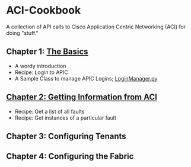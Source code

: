 # ACI-Cookbook
A collection of API calls to Cisco Application Centric Networking (ACI) for doing "stuff."

## Chapter 1:  [The Basics](./1-Basics/)
* A wordy introduction
* Recipe: Login to APIC
* A Sample Class to manage APIC Logins; [LoginManager.py](./1-Basics/LoginManager.py)
## [Chapter 2:  Getting Information from ACI](./2-Queries/)
* Recipe: Get a list of all faults
* Recipe: Get instances of a particular fault
## Chapter 3:  Configuring Tenants
## Chapter 4:  Configuring the Fabric